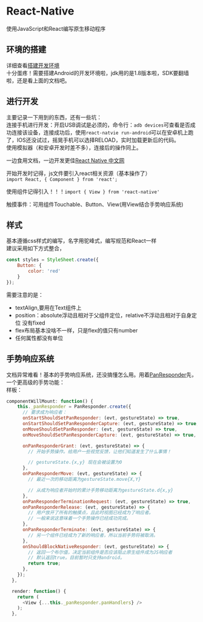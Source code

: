 # React-Native
使用JavaScript和React编写原生移动程序

## 环境的搭建 
详细查看[搭建开发环境](https://reactnative.cn/docs/getting-started.html)   
十分蛋疼！需要搭建Android的开发环境啦，jdk用的是1.8版本啦，SDK要翻墙啦，还是看上面的文档吧。    

## 进行开发
主要记录一下用到的东西，还有一些坑：    
连接手机进行开发：开启USB调试是必须的，命令行：`adb devices`可查看是否成功连接该设备，连接成功后，使用`react-natvie run-android`可以在安卓机上跑了，IOS还没试过，摇晃手机可以选择RELOAD，实时加载更新后的代码。     
使用模拟器（和安卓开发时差不多），连接后的操作同上。


一边食用文档，一边开发更佳[React Native 中文网](https://reactnative.cn/docs/getting-started.html)   

开始开发时记得，js文件要引入react相关资源（基本操作了）   
`import React, { Component } from 'react';`

使用组件记得引入！！！`import { View } from 'react-native'`

触摸事件：可用组件Touchable、Button、View(用View结合手势响应系统)  
## 样式 
基本遵循css样式的编写，名字用驼峰式，编写规范和React一样   
建议采用如下方式整合，
```js
const styles = StyleSheet.create({
    Button: {
        color: 'red'
    }
});
```
需要注意的是：    
- textAlign,要用在Text组件上
- position：absolute浮动且相对于父组件定位，relative不浮动且相对于自身定位 没有fixed
- flex布局基本没啥不一样，只是flex的值只有number
- 任何属性都没有单位



## 手势响应系统  
文档异常难看！基本的手势响应系统，还没搞懂怎么用。用着[PanResponder](https://reactnative.cn/docs/panresponder/)先，一个更高级的手势功能：    
样板： 
```js
componentWillMount: function() {
    this._panResponder = PanResponder.create({
      // 要求成为响应者：
      onStartShouldSetPanResponder: (evt, gestureState) => true,
      onStartShouldSetPanResponderCapture: (evt, gestureState) => true,
      onMoveShouldSetPanResponder: (evt, gestureState) => true,
      onMoveShouldSetPanResponderCapture: (evt, gestureState) => true,

      onPanResponderGrant: (evt, gestureState) => {
        // 开始手势操作。给用户一些视觉反馈，让他们知道发生了什么事情！

        // gestureState.{x,y} 现在会被设置为0
      },
      onPanResponderMove: (evt, gestureState) => {
        // 最近一次的移动距离为gestureState.move{X,Y}

        // 从成为响应者开始时的累计手势移动距离为gestureState.d{x,y}
      },
      onPanResponderTerminationRequest: (evt, gestureState) => true,
      onPanResponderRelease: (evt, gestureState) => {
        // 用户放开了所有的触摸点，且此时视图已经成为了响应者。
        // 一般来说这意味着一个手势操作已经成功完成。
      },
      onPanResponderTerminate: (evt, gestureState) => {
        // 另一个组件已经成为了新的响应者，所以当前手势将被取消。
      },
      onShouldBlockNativeResponder: (evt, gestureState) => {
        // 返回一个布尔值，决定当前组件是否应该阻止原生组件成为JS响应者
        // 默认返回true。目前暂时只支持android。
        return true;
      },
    });
  },

  render: function() {
    return (
      <View {...this._panResponder.panHandlers} />
    );
  },
```


